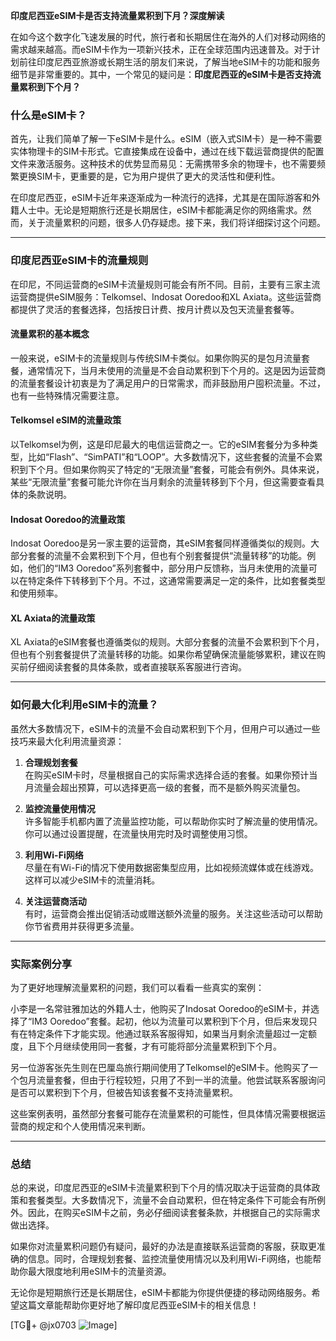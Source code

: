 **印度尼西亚eSIM卡是否支持流量累积到下月？深度解读**

在如今这个数字化飞速发展的时代，旅行者和长期居住在海外的人们对移动网络的需求越来越高。而eSIM卡作为一项新兴技术，正在全球范围内迅速普及。对于计划前往印度尼西亚旅游或长期生活的朋友们来说，了解当地eSIM卡的功能和服务细节是非常重要的。其中，一个常见的疑问是：**印度尼西亚的eSIM卡是否支持流量累积到下个月？**

### 什么是eSIM卡？

首先，让我们简单了解一下eSIM卡是什么。eSIM（嵌入式SIM卡）是一种不需要实体物理卡的SIM卡形式。它直接集成在设备中，通过在线下载运营商提供的配置文件来激活服务。这种技术的优势显而易见：无需携带多余的物理卡，也不需要频繁更换SIM卡，更重要的是，它为用户提供了更大的灵活性和便利性。

在印度尼西亚，eSIM卡近年来逐渐成为一种流行的选择，尤其是在国际游客和外籍人士中。无论是短期旅行还是长期居住，eSIM卡都能满足你的网络需求。然而，关于流量累积的问题，很多人仍存疑虑。接下来，我们将详细探讨这个问题。

---

### 印度尼西亚eSIM卡的流量规则

在印尼，不同运营商的eSIM卡流量规则可能会有所不同。目前，主要有三家主流运营商提供eSIM服务：Telkomsel、Indosat Ooredoo和XL Axiata。这些运营商都提供了灵活的套餐选择，包括按日计费、按月计费以及包天流量套餐等。

#### 流量累积的基本概念

一般来说，eSIM卡的流量规则与传统SIM卡类似。如果你购买的是包月流量套餐，通常情况下，当月未使用的流量是不会自动累积到下个月的。这是因为运营商的流量套餐设计初衷是为了满足用户的日常需求，而非鼓励用户囤积流量。不过，也有一些特殊情况需要注意。

#### Telkomsel eSIM的流量政策

以Telkomsel为例，这是印尼最大的电信运营商之一。它的eSIM套餐分为多种类型，比如“Flash”、“SimPATI”和“LOOP”。大多数情况下，这些套餐的流量不会累积到下个月。但如果你购买了特定的“无限流量”套餐，可能会有例外。具体来说，某些“无限流量”套餐可能允许你在当月剩余的流量转移到下个月，但这需要查看具体的条款说明。

#### Indosat Ooredoo的流量政策

Indosat Ooredoo是另一家主要的运营商，其eSIM套餐同样遵循类似的规则。大部分套餐的流量不会累积到下个月，但也有个别套餐提供“流量转移”的功能。例如，他们的“IM3 Ooredoo”系列套餐中，部分用户反馈称，当月未使用的流量可以在特定条件下转移到下个月。不过，这通常需要满足一定的条件，比如套餐类型和使用频率。

#### XL Axiata的流量政策

XL Axiata的eSIM套餐也遵循类似的规则。大部分套餐的流量不会累积到下个月，但也有个别套餐提供了流量转移的功能。如果你希望确保流量能够累积，建议在购买前仔细阅读套餐的具体条款，或者直接联系客服进行咨询。

---

### 如何最大化利用eSIM卡的流量？

虽然大多数情况下，eSIM卡的流量不会自动累积到下个月，但用户可以通过一些技巧来最大化利用流量资源：

1. **合理规划套餐**  
   在购买eSIM卡时，尽量根据自己的实际需求选择合适的套餐。如果你预计当月流量会超出预算，可以选择更高一级的套餐，而不是额外购买流量包。

2. **监控流量使用情况**  
   许多智能手机都内置了流量监控功能，可以帮助你实时了解流量的使用情况。你可以通过设置提醒，在流量快用完时及时调整使用习惯。

3. **利用Wi-Fi网络**  
   尽量在有Wi-Fi的情况下使用数据密集型应用，比如视频流媒体或在线游戏。这样可以减少eSIM卡的流量消耗。

4. **关注运营商活动**  
   有时，运营商会推出促销活动或赠送额外流量的服务。关注这些活动可以帮助你节省费用并获得更多流量。

---

### 实际案例分享

为了更好地理解流量累积的问题，我们可以看看一些真实的案例：

小李是一名常驻雅加达的外籍人士，他购买了Indosat Ooredoo的eSIM卡，并选择了“IM3 Ooredoo”套餐。起初，他以为流量可以累积到下个月，但后来发现只有在特定条件下才能实现。他通过联系客服得知，如果当月剩余流量超过一定额度，且下个月继续使用同一套餐，才有可能将部分流量累积到下个月。

另一位游客张先生则在巴厘岛旅行期间使用了Telkomsel的eSIM卡。他购买了一个包月流量套餐，但由于行程较短，只用了不到一半的流量。他尝试联系客服询问是否可以累积到下个月，但被告知该套餐不支持流量累积。

这些案例表明，虽然部分套餐可能存在流量累积的可能性，但具体情况需要根据运营商的规定和个人使用情况来判断。

---

### 总结

总的来说，印度尼西亚的eSIM卡流量累积到下个月的情况取决于运营商的具体政策和套餐类型。大多数情况下，流量不会自动累积，但在特定条件下可能会有所例外。因此，在购买eSIM卡之前，务必仔细阅读套餐条款，并根据自己的实际需求做出选择。

如果你对流量累积问题仍有疑问，最好的办法是直接联系运营商的客服，获取更准确的信息。同时，合理规划套餐、监控流量使用情况以及利用Wi-Fi网络，也能帮助你最大限度地利用eSIM卡的流量资源。

无论你是短期旅行还是长期居住，eSIM卡都能为你提供便捷的移动网络服务。希望这篇文章能帮助你更好地了解印度尼西亚eSIM卡的相关信息！

[TG💪+ @jx0703 ![Image](https://github.com/user-attachments/assets/dbca1d08-cadb-493c-b0ec-ad6f7a83f270)]